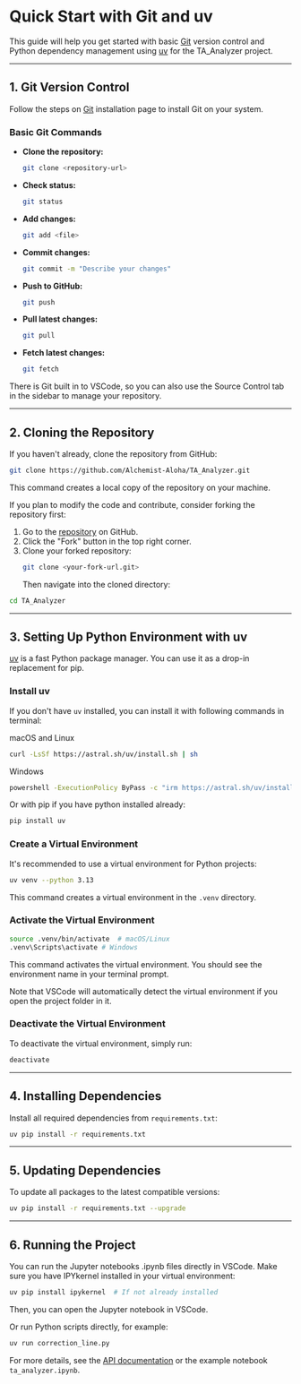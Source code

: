 # Quick Start with Git and uv

This guide will help you get started with basic [Git](https://git-scm.com/) version control and Python dependency management using [uv](https://github.com/astral-sh/uv) for the TA_Analyzer project.

---

## 1. Git Version Control

Follow the steps on [Git](https://git-scm.com/) installation page to install Git on your system.

### Basic Git Commands
- **Clone the repository:**

  ```sh
  git clone <repository-url>
  ```

- **Check status:**

  ```sh
  git status
  ```

- **Add changes:**

  ```sh
  git add <file>
  ```

- **Commit changes:**

  ```sh
  git commit -m "Describe your changes"
  ```

- **Push to GitHub:**

  ```sh
  git push
  ```

- **Pull latest changes:**

  ```sh
  git pull
  ```

- **Fetch latest changes:**
  ```sh
  git fetch
  ```

There is Git built in to VSCode, so you can also use the Source Control tab in the sidebar to manage your repository.

---

## 2. Cloning the Repository

If you haven't already, clone the repository from GitHub:

```sh
git clone https://github.com/Alchemist-Aloha/TA_Analyzer.git
```

This command creates a local copy of the repository on your machine.

If you plan to modify the code and contribute, consider forking the repository first:

1. Go to the [repository](https://github.com/Alchemist-Aloha/TA_Analyzer) on GitHub.
2. Click the "Fork" button in the top right corner.
3. Clone your forked repository:
   ```sh
   git clone <your-fork-url.git>
   ```
   Then navigate into the cloned directory:

```sh
cd TA_Analyzer
```

---

## 3. Setting Up Python Environment with uv

[uv](https://github.com/astral-sh/uv) is a fast Python package manager. You can use it as a drop-in replacement for pip.

### Install uv

If you don't have `uv` installed, you can install it with following commands in terminal:

macOS and Linux

```sh
curl -LsSf https://astral.sh/uv/install.sh | sh
```

Windows

```sh
powershell -ExecutionPolicy ByPass -c "irm https://astral.sh/uv/install.ps1 | iex"
```

Or with pip if you have python installed already:

```sh
pip install uv
```

### Create a Virtual Environment

It's recommended to use a virtual environment for Python projects:

```sh
uv venv --python 3.13
```

This command creates a virtual environment in the `.venv` directory.

### Activate the Virtual Environment

```sh
source .venv/bin/activate  # macOS/Linux
.venv\Scripts\activate # Windows
```

This command activates the virtual environment. You should see the environment name in your terminal prompt.

Note that VSCode will automatically detect the virtual environment if you open the project folder in it.

### Deactivate the Virtual Environment

To deactivate the virtual environment, simply run:

```sh
deactivate
```

---

## 4. Installing Dependencies

Install all required dependencies from `requirements.txt`:

```sh
uv pip install -r requirements.txt
```

---

## 5. Updating Dependencies

To update all packages to the latest compatible versions:

```sh
uv pip install -r requirements.txt --upgrade
```

---

## 6. Running the Project

You can run the Jupyter notebooks .ipynb files directly in VSCode. Make sure you have IPYkernel installed in your virtual environment:

```sh
uv pip install ipykernel  # If not already installed
```

Then, you can open the Jupyter notebook in VSCode.

Or run Python scripts directly, for example:

```sh
uv run correction_line.py
```

For more details, see the [API documentation](https://alchemist-aloha.github.io/TA_Analyzer/) or the example notebook `ta_analyzer.ipynb`.
